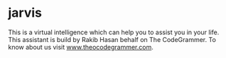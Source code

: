 # jarvis
This is a virtual intelligence which can help you to assist you in your life. 
This assistant is build by Rakib Hasan behalf on The CodeGrammer. To know about us visit www.theocodegrammer.com.
